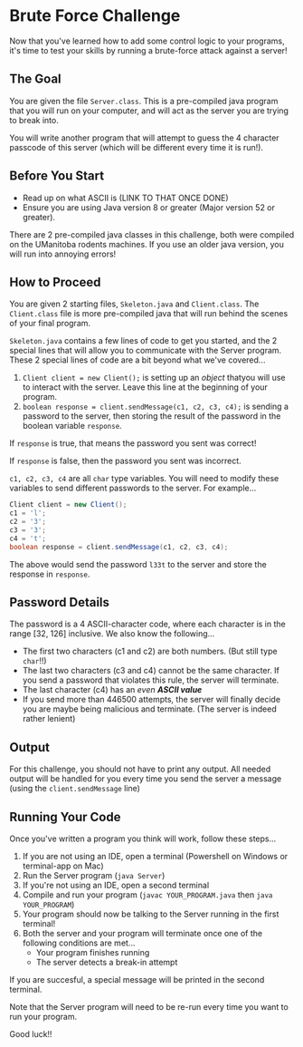 # Brute Force Challenge

Now that you've learned how to add some control logic to your
programs, it's time to test your skills by running a brute-force
attack against a server!

## The Goal

You are given the file `Server.class`. This is a pre-compiled java
program that you will run on your computer, and will act as the
server you are trying to break into.

You will write another program that will attempt to guess the 4
character passcode of this server (which will be different every
time it is run!).

## Before You Start

* Read up on what ASCII is (LINK TO THAT ONCE DONE)
* Ensure you are using Java version 8 or greater (Major version 52 or greater).

There are 2 pre-compiled java classes in this challenge, both were
compiled on the UManitoba rodents machines. If you use an older
java version, you will run into annoying errors!

## How to Proceed

You are given 2 starting files, `Skeleton.java` and `Client.class`.
The `Client.class` file is more pre-compiled java that will run
behind the scenes of your final program.

`Skeleton.java` contains a few lines of code to get you started,
and the 2 special lines that will allow you to communicate with the
Server program. These 2 special lines of code are a bit beyond what
we've covered...

1. `Client client = new Client();` is setting up an *object*
   thatyou will use to interact with the server. Leave this line at
   the beginning of your program.
2. `boolean response = client.sendMessage(c1, c2, c3, c4);` is
   sending a password to the server, then storing the result of the
   password in the boolean variable `response`.

If `response` is true, that means the password you sent was correct!

If `response` is false, then the password you sent was incorrect.

`c1, c2, c3, c4` are all `char` type variables. You will need to
modify these variables to send different passwords to the server.
For example...

```java
Client client = new Client();
c1 = 'l';
c2 = '3';
c3 = '3';
c4 = 't';
boolean response = client.sendMessage(c1, c2, c3, c4);
```

The above would send the password `l33t` to the server and store
the response in `response`.

## Password Details

The password is a 4 ASCII-character code, where each character is
in the range [32, 126] inclusive. We also know the following...

* The first two characters (c1 and c2) are both numbers. (But still
  type `char`!!)
* The last two characters (c3 and c4) cannot be the same character.
  If you send a password that violates this rule, the server will
  terminate.
* The last character (c4) has an *even **ASCII value***
* If you send more than 446500 attempts, the server will finally
  decide you are maybe being malicious and terminate. (The server
  is indeed rather lenient)

## Output

For this challenge, you should not have to print any output. All
needed output will be handled for you every time you send the
server a message (using the `client.sendMessage` line)

## Running Your Code

Once you've written a program you think will work, follow these
steps...

1. If you are not using an IDE, open a terminal (Powershell on
   Windows or terminal-app on Mac)
2. Run the Server program (`java Server`)
3. If you're not using an IDE, open a second terminal
4. Compile and run your program (`javac YOUR_PROGRAM.java` then
   `java YOUR_PROGRAM`)
5. Your program should now be talking to the Server running in the
   first terminal!
6. Both the server and your program will terminate once one of the
   following conditions are met...
   * Your program finishes running
   * The server detects a break-in attempt

If you are succesful, a special message will be printed in the
second terminal.

Note that the Server program will need to be re-run every time you
want to run your program.

Good luck!!
